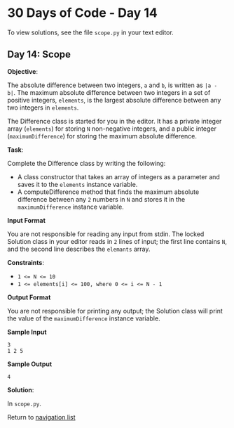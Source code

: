 # 30 Days of Code - Day 14

To view solutions, see the file `scope.py` in your text editor.

## Day 14: Scope

**Objective**:

The absolute difference between two integers, `a` and `b`, is written as `|a - b|`. The maximum absolute difference
between two integers in a set of positive integers, `elements`, is the largest absolute difference between any 
two integers in `elements`.

The Difference class is started for you in the editor. It has a private integer array (`elements`) for storing `N` 
non-negative integers, and a public integer (`maximumDifference`) for storing the maximum absolute difference.

**Task**:

Complete the Difference class by writing the following:

* A class constructor that takes an array of integers as a parameter and saves it to the `elements` instance variable.
* A computeDifference method that finds the maximum absolute difference between any `2` numbers in `N` and stores it 
in the `maximumDifference` instance variable.

**Input Format**

You are not responsible for reading any input from stdin. The locked Solution class in your editor reads in `2` 
lines of input; the first line contains `N`, and the second line describes the `elemants` array.

**Constraints**:
* `1 <= N <= 10`
* `1 <= elements[i] <= 100, where 0 <= i <= N - 1`


**Output Format**

You are not responsible for printing any output; the Solution class will print the value of the `maximumDifference`
instance variable.

**Sample Input**

```
3
1 2 5
```

**Sample Output**

```
4
```

**Solution**:

In `scope.py`.

Return to [navigation list](/README.md "navigation list")